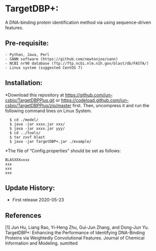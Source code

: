 # TargetDBP+: 
A DNA-binding protein identification method via using sequence-driven features.

## Pre-requisite:
    - Python, Java, Perl
    - SANN software (https://github.com/newtonjoo/sann)
    - NCBI nr90 database (ftp://ftp.ncbi.nlm.nih.gov/blast/db/FASTA/)
    - Linux system (suggested CentOS 7)

## Installation:

*Download this repository at https://github.com/jun-csbio/TargetDBPPlus.git or https://codeload.github.com/jun-csbio/TargetDBPPlus/zip/master first. Then, uncompress it and run the following command lines on Linux System.
~~~
  $ cd ./model/
  $ java -jar xxxx.jar xxx/
  $ java -jar xxxx.jar yyy/
  $ cd ../tools/
  $ tar zxvf blast
  $ java -jar TargetDBP+.jar ./example/
~~~

*The file of “Config.properties” should be set as follows:
~~~
BLASXXX=xxx
xxx
xxx
xxx
~~~

## Update History:

- First release 2020-05-23

## References

[1] Jun Hu, Liang Rao, Yi-Heng Zhu, Gui-Jun Zhang, and Dong-Jun Yu. TargetDBP+: Enhancing the Performance of Identifying DNA-Binding Proteins via Weightedly Convolutional Features. Journal of Chemical Information and Modeling. sumitted
